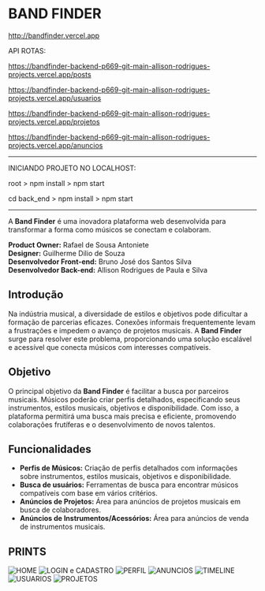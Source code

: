 # BAND FINDER

http://bandfinder.vercel.app

API ROTAS:

https://bandfinder-backend-p669-git-main-allison-rodrigues-projects.vercel.app/posts

https://bandfinder-backend-p669-git-main-allison-rodrigues-projects.vercel.app/usuarios

https://bandfinder-backend-p669-git-main-allison-rodrigues-projects.vercel.app/projetos

https://bandfinder-backend-p669-git-main-allison-rodrigues-projects.vercel.app/anuncios

--------------------------------------------------------------------------------------------------------------------------

INICIANDO PROJETO NO LOCALHOST:

root > npm install > npm start

cd back_end > npm install > npm start

--------------------------------------------------------------------------------------------------------------------------

A **Band Finder** é uma inovadora plataforma web desenvolvida para transformar a forma como músicos se conectam e colaboram.

**Product Owner:** Rafael de Sousa Antoniete  
**Designer:** Guilherme Dilio de Souza  
**Desenvolvedor Front-end:** Bruno José dos Santos Silva  
**Desenvolvedor Back-end:** Allison Rodrigues de Paula e Silva

## Introdução

Na indústria musical, a diversidade de estilos e objetivos pode dificultar a formação de parcerias eficazes. Conexões informais frequentemente levam a frustrações e impedem o avanço de projetos musicais. A **Band Finder** surge para resolver este problema, proporcionando uma solução escalável e acessível que conecta músicos com interesses compatíveis.

## Objetivo

O principal objetivo da **Band Finder** é facilitar a busca por parceiros musicais. Músicos poderão criar perfis detalhados, especificando seus instrumentos, estilos musicais, objetivos e disponibilidade. Com isso, a plataforma permitirá uma busca mais precisa e eficiente, promovendo colaborações frutíferas e o desenvolvimento de novos talentos.

## Funcionalidades

- **Perfis de Músicos:** Criação de perfis detalhados com informações sobre instrumentos, estilos musicais, objetivos e disponibilidade.
- **Busca de usuários:** Ferramentas de busca para encontrar músicos compatíveis com base em vários critérios.
- **Anúncios de Projetos:** Área para anúncios de projetos musicais em busca de colaboradores.
- **Anúncios de Instrumentos/Acessórios:** Área para anúncios de venda de instrumentos musicais.

## PRINTS

![HOME](0%20Design/Prints/home.png)
![LOGIN e CADASTRO](0%20Design/Prints/login-cadastro.png)
![PERFIL](0%20Design/Prints/perfil.png)
![ANUNCIOS](0%20Design/Prints/anuncios.png)
![TIMELINE](0%20Design/Prints/timeline.png)
![USUARIOS](0%20Design/Prints/usuarios.png)
![PROJETOS](0%20Design/Prints/projetos.png)





